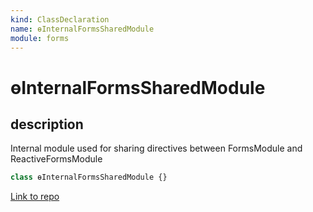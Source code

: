 ```yaml
---
kind: ClassDeclaration
name: ɵInternalFormsSharedModule
module: forms
---
```


# ɵInternalFormsSharedModule

## description

Internal module used for sharing directives between FormsModule and ReactiveFormsModule

```ts
class ɵInternalFormsSharedModule {}
```

[Link to repo](https://github.com/timdeschryver/angular/blob/master/packages/forms/src/directives.ts#L76-L81)
